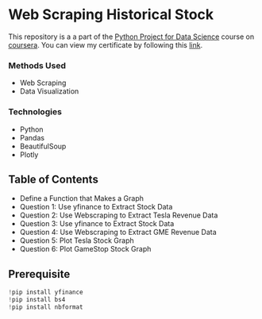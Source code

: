 # Web Scraping Historical Stock
This repository is a a part of the [Python Project for Data Science](https://www.coursera.org/learn/python-project-for-data-science) course on [coursera](https://www.coursera.org/). You can view my certificate by following this [link](https://www.coursera.org/account/accomplishments/certificate/DZ3GJLSMT86M).

### Methods Used
- Web Scraping
- Data Visualization

### Technologies
- Python
- Pandas
- BeautifulSoup
- Plotly

## Table of Contents
- Define a Function that Makes a Graph
- Question 1: Use yfinance to Extract Stock Data
- Question 2: Use Webscraping to Extract Tesla Revenue Data
- Question 3: Use yfinance to Extract Stock Data
- Question 4: Use Webscraping to Extract GME Revenue Data
- Question 5: Plot Tesla Stock Graph
- Question 6: Plot GameStop Stock Graph


## Prerequisite
```python
!pip install yfinance
!pip install bs4
!pip install nbformat
```
